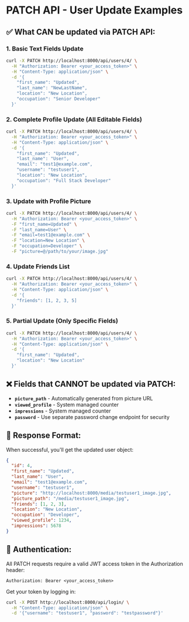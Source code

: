# PATCH API - User Update Examples

## ✅ **What CAN be updated via PATCH API:**

### 1. **Basic Text Fields Update**
```bash
curl -X PATCH http://localhost:8000/api/users/4/ \
  -H "Authorization: Bearer <your_access_token>" \
  -H "Content-Type: application/json" \
  -d '{
    "first_name": "Updated",
    "last_name": "NewLastName",
    "location": "New Location",
    "occupation": "Senior Developer"
  }'
```

### 2. **Complete Profile Update (All Editable Fields)**
```bash
curl -X PATCH http://localhost:8000/api/users/4/ \
  -H "Authorization: Bearer <your_access_token>" \
  -H "Content-Type: application/json" \
  -d '{
    "first_name": "Updated",
    "last_name": "User",
    "email": "test1@example.com",
    "username": "testuser1",
    "location": "New Location",
    "occupation": "Full Stack Developer"
  }'
```

### 3. **Update with Profile Picture**
```bash
curl -X PATCH http://localhost:8000/api/users/4/ \
  -H "Authorization: Bearer <your_access_token>" \
  -F "first_name=Updated" \
  -F "last_name=User" \
  -F "email=test1@example.com" \
  -F "location=New Location" \
  -F "occupation=Developer" \
  -F "picture=@/path/to/your/image.jpg"
```

### 4. **Update Friends List**
```bash
curl -X PATCH http://localhost:8000/api/users/4/ \
  -H "Authorization: Bearer <your_access_token>" \
  -H "Content-Type: application/json" \
  -d '{
    "friends": [1, 2, 3, 5]
  }'
```

### 5. **Partial Update (Only Specific Fields)**
```bash
curl -X PATCH http://localhost:8000/api/users/4/ \
  -H "Authorization: Bearer <your_access_token>" \
  -H "Content-Type: application/json" \
  -d '{
    "first_name": "Updated",
    "location": "New Location"
  }'
```

## ❌ **Fields that CANNOT be updated via PATCH:**

- **`picture_path`** - Automatically generated from picture URL
- **`viewed_profile`** - System managed counter
- **`impressions`** - System managed counter  
- **`password`** - Use separate password change endpoint for security

## 📝 **Response Format:**

When successful, you'll get the updated user object:
```json
{
  "id": 4,
  "first_name": "Updated",
  "last_name": "User", 
  "email": "test1@example.com",
  "username": "testuser1",
  "picture": "http://localhost:8000/media/testuser1_image.jpg",
  "picture_path": "/media/testuser1_image.jpg", 
  "friends": [1, 2, 3],
  "location": "New Location",
  "occupation": "Developer",
  "viewed_profile": 1234,
  "impressions": 5678
}
```

## 🔐 **Authentication:**

All PATCH requests require a valid JWT access token in the Authorization header:
```
Authorization: Bearer <your_access_token>
```

Get your token by logging in:
```bash
curl -X POST http://localhost:8000/api/login/ \
  -H "Content-Type: application/json" \
  -d '{"username": "testuser1", "password": "testpassword"}'
```
